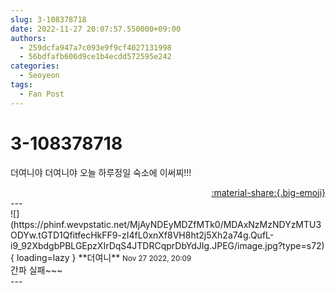 ```yaml
---
slug: 3-108378718
date: 2022-11-27 20:07:57.550000+09:00
authors:
  - 259dcfa947a7c093e9f9cf4027131998
  - 56bdfafb606d9ce1b4ecdd572595e242
categories:
  - Seoyeon
tags:
  - Fan Post
---
```


# 3-108378718

<div class="post-container" markdown="1">
<div class="content-container md-sidebar__scrollwrap" markdown="1">

더여니야 더여니야 오늘 하루정일 숙소에 이써찌!!!<br>

</div>
</div>

<div style="text-align: right;" markdown="1">
<a href="https://weverse.io/fromis9/fanpost/3-108378718" style="text-align: right;">:material-share:{.big-emoji}</a>
</div>
---

<div class="comments-container md-sidebar__scrollwrap" markdown="1">
<div class="comment" markdown="1">
<div class='id-container' markdown="1">
![](https://phinf.wevpstatic.net/MjAyNDEyMDZfMTk0/MDAxNzMzNDYzMTU3ODYw.tGTD1QfitfecHkFF9-zI4fL0xnXf8VH8ht2j5Xh2a74g.QufL-i9_92XbdgbPBLGEpzXIrDqS4JTDRCqprDbYdJIg.JPEG/image.jpg?type=s72){ loading=lazy }
**<span class="artist">더여니</span>** <small>Nov 27 2022, 20:09</small><br>
</div>
<div class='comment-body' markdown="1">
간파 실패~~~
</div>
</div>
</div>
---
